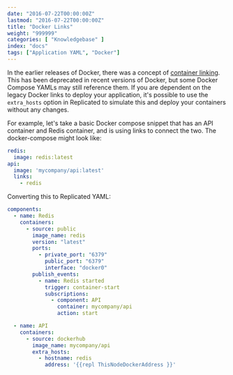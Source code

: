 ```yaml
---
date: "2016-07-22T00:00:00Z"
lastmod: "2016-07-22T00:00:00Z"
title: "Docker Links"
weight: "999999"
categories: [ "Knowledgebase" ]
index: "docs"
tags: ["Application YAML", "Docker"]
---
```


In the earlier releases of Docker, there was a concept of [container linking](https://docs.docker.com/engine/userguide/networking/default_network/dockerlinks/). This has been deprecated in recent versions of Docker, but some Docker Compose YAMLs may still reference them. If you are dependent on the legacy Docker links to deploy your application, it's possible to use the `extra_hosts` option in Replicated to simulate this and deploy your containers without any changes.

For example, let's take a basic Docker compose snippet that has an API container and Redis container, and is using links to connect the two. The docker-compose might look like:

```yaml
redis:
  image: redis:latest
api:
  image: 'mycompany/api:latest'
  links:
    - redis
```

Converting this to Replicated YAML:

```yaml
components:
  - name: Redis
    containers:
      - source: public
        image_name: redis
        version: "latest"
        ports:
          - private_port: "6379"
            public_port: "6379"
            interface: "docker0"
        publish_events:
          - name: Redis started
            trigger: container-start
            subscriptions:
              - component: API
                container: mycompany/api
                action: start

  - name: API
    containers:
      - source: dockerhub
        image_name: mycompany/api
        extra_hosts:
          - hostname: redis
            address: '{{repl ThisNodeDockerAddress }}'
```
